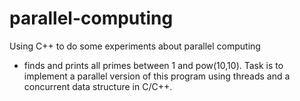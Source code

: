 # parallel-computing
Using C++ to do some experiments about parallel computing

+ finds and prints all primes between 1 and pow(10,10). Task is to implement a parallel version of this program using threads and a concurrent data structure in C/C++.

